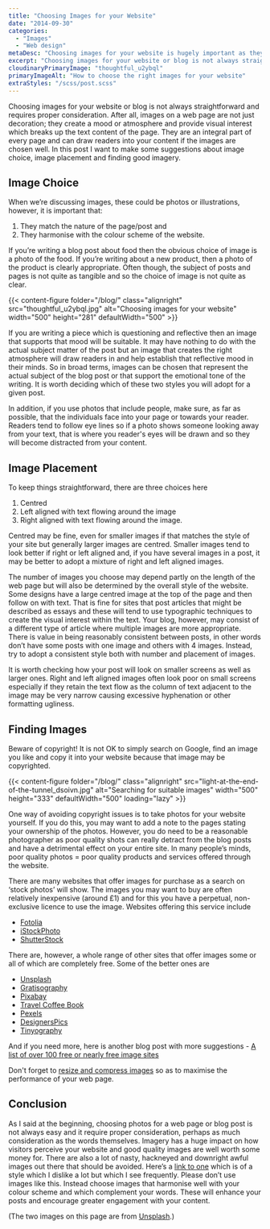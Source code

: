 ```yaml
---
title: "Choosing Images for your Website"
date: "2014-09-30"
categories:
  - "Images"
  - "Web design"
metaDesc: "Choosing images for your website is hugely important as they establish the tone of the page. Find suggestions of how to choose images and where to find them"
excerpt: "Choosing images for your website or blog is not always straightforward and requires proper consideration. After all, images on a web page are not just decoration; they create a mood or atmosphere and provide visual interest which breaks up the text content of the page. They are an integral part of every page and can draw readers into your content if the images are chosen well. In this post I want to make some suggestions about image choice, image placement and finding good imagery."
cloudinaryPrimaryImage: "thoughtful_u2ybql"
primaryImageAlt: "How to choose the right images for your website"
extraStyles: "/scss/post.scss"
---
```


Choosing images for your website or blog is not always straightforward and requires proper consideration. After all, images on a web page are not just decoration; they create a mood or atmosphere and provide visual interest which breaks up the text content of the page. They are an integral part of every page and can draw readers into your content if the images are chosen well. In this post I want to make some suggestions about image choice, image placement and finding good imagery.

## Image Choice

When we’re discussing images, these could be photos or illustrations, however, it is important that:

1. They match the nature of the page/post and
2. They harmonise with the colour scheme of the website.

If you’re writing a blog post about food then the obvious choice of image is a photo of the food. If you’re writing about a new product, then a photo of the product is clearly appropriate. Often though, the subject of posts and pages is not quite as tangible and so the choice of image is not quite as clear.

{{< content-figure folder="/blog/"
class="alignright"
src="thoughtful_u2ybql.jpg"
alt="Choosing images for your website"
width="500" height="281" defaultWidth="500" >}}

If you are writing a piece which is questioning and reflective then an image that supports that mood will be suitable. It may have nothing to do with the actual subject matter of the post but an image that creates the right atmosphere will draw readers in and help establish that reflective mood in their minds. So in broad terms, images can be chosen that represent the actual subject of the blog post or that support the emotional tone of the writing. It is worth deciding which of these two styles you will adopt for a given post.

In addition, if you use photos that include people, make sure, as far as possible, that the individuals face into your page or towards your reader. Readers tend to follow eye lines so if a photo shows someone looking away from your text, that is where you reader's eyes will be drawn and so they will become distracted from your content.

## Image Placement

To keep things straightforward, there are three choices here

1. Centred
2. Left aligned with text flowing around the image
3. Right aligned with text flowing around the image.

Centred may be fine, even for smaller images if that matches the style of your site but generally larger images are centred. Smaller images tend to look better if right or left aligned and, if you have several images in a post, it may be better to adopt a mixture of right and left aligned images.

The number of images you choose may depend partly on the length of the web page but will also be determined by the overall style of the website. Some designs have a large centred image at the top of the page and then follow on with text. That is fine for sites that post articles that might be described as essays and these will tend to use typographic techniques to create the visual interest within the text. Your blog, however, may consist of a different type of article where multiple images are more appropriate. There is value in being reasonably consistent between posts, in other words don’t have some posts with one image and others with 4 images. Instead, try to adopt a consistent style both with number and placement of images.

It is worth checking how your post will look on smaller screens as well as larger ones. Right and left aligned images often look poor on small screens especially if they retain the text flow as the column of text adjacent to the image may be very narrow causing excessive hyphenation or other formatting ugliness.

## Finding Images

Beware of copyright! It is not OK to simply search on Google, find an image you like and copy it into your website because that image may be copyrighted.

{{< content-figure folder="/blog/"
class="alignright"
src="light-at-the-end-of-the-tunnel_dsoivn.jpg"
alt="Searching for suitable images"
width="500" height="333" defaultWidth="500"
loading="lazy" >}}

One way of avoiding copyright issues is to take photos for your website yourself. If you do this, you may want to add a note to the pages stating your ownership of the photos. However, you do need to be a reasonable photographer as poor quality shots can really detract from the blog posts and have a detrimental effect on your entire site. In many people’s minds, poor quality photos = poor quality products and services offered through the website.

There are many websites that offer images for purchase as a search on ‘stock photos’ will show. The images you may want to buy are often relatively inexpensive (around £1) and for this you have a perpetual, non-exclusive licence to use the image. Websites offering this service include

- [Fotolia](https://en.fotolia.com/)
- [iStockPhoto](https://www.istockphoto.com/gb)
- [ShutterStock](https://www.shutterstock.com/)

There are, however, a whole range of other sites that offer images some or all of which are completely free. Some of the better ones are

- [Unsplash](https://unsplash.com/)
- [Gratisography](https://gratisography.com/)
- [Pixabay](https://pixabay.com/en/)
- [Travel Coffee Book](http://travelcoffeebook.com/)
- [Pexels](https://www.pexels.com)
- [DesignersPics](http://www.designerspics.com/)
- [Tinyography](http://www.tinyography.com/)

And if you need more, here is another blog post with more suggestions - [A list of over 100 free or nearly free image sites](https://www.whoishostingthis.com/resources/free-stock-images/)

Don't forget to [resize and compress images](/blog/photos-and-faster-page-load-times/ "Photos and Faster Page Load Times") so as to maximise the performance of your web page.

## Conclusion

As I said at the beginning, choosing photos for a web page or blog post is not always easy and it require proper consideration, perhaps as much consideration as the words themselves. Imagery has a huge impact on how visitors perceive your website and good quality images are well worth some money for. There are also a lot of nasty, hackneyed and downright awful images out there that should be avoided. Here’s a [link to one](http://image.shutterstock.com/display_pic_with_logo/59027/59027,1194826198,1/stock-photo-business-people-voting-d-illustration-isolated-in-white-background-6887593.jpg) which is of a style which I dislike a lot but which I see frequently. Please don’t use images like this. Instead choose images that harmonise well with your colour scheme and which complement your words. These will enhance your posts and encourage greater engagement with your content.

(The two images on this page are from [Unsplash](https://unsplash.com/).)
